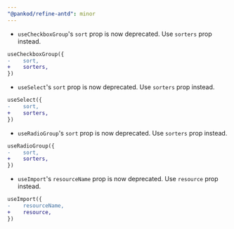 ```yaml
---
"@pankod/refine-antd": minor
---
```


-   `useCheckboxGroup`'s `sort` prop is now deprecated. Use `sorters` prop instead.

```diff
useCheckboxGroup({
-    sort,
+    sorters,
})
```

-   `useSelect`'s `sort` prop is now deprecated. Use `sorters` prop instead.

```diff
useSelect({
-    sort,
+    sorters,
})
```

-   `useRadioGroup`'s `sort` prop is now deprecated. Use `sorters` prop instead.

```diff
useRadioGroup({
-    sort,
+    sorters,
})
```

-   `useImport`'s `resourceName` prop is now deprecated. Use `resource` prop instead.

```diff
useImport({
-    resourceName,
+    resource,
})
```

